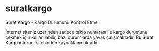 # suratkargo
Sürat Kargo - Kargo Durumunu Kontrol Etme

İnternet siteniz üzerinden sadece takip numarası ile kargo durumunu çekmek için kullanılabilir, bazı durumlarda yavaş çalışmaktadır. Bu Sürat Kargo internet sitesinden kaynaklanmaktadır.
